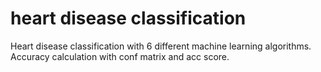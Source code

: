 # heart disease classification
 Heart disease classification with 6 different machine learning algorithms. Accuracy calculation with conf matrix and acc score.
